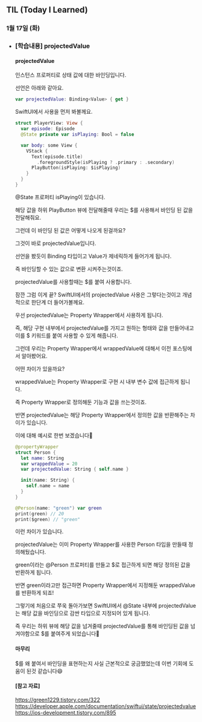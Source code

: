 ## TIL (Today I Learned)

### 1월 17일 (화)    

- ### [학습내용] projectedValue
    #### projectedValue
    인스턴스 프로퍼티로 상태 값에 대한 바인딩입니다.

    선언은 아래와 같아요.
    ```swift
    var projectedValue: Binding<Value> { get }
    ```
    SwiftUI에서 사용을 먼저 봐볼께요.
    ```swift
    struct PlayerView: View {
      var episode: Episode
      @State private var isPlaying: Bool = false

      var body: some View {
        VStack {
          Text(episode.title)
            .foregroundStyle(isPlaying ? .primary : .secondary)
          PlayButton(isPlaying: $isPlaying)
        }
      }
    }
    ```
    @State 프로퍼티 isPlaying이 있습니다.

    해당 값을 하위 PlayButton 뷰에 전달해줄때 우리는 $를 사용해서 바인딩 된 값을 전달해줘요.

    그런데 이 바인딩 된 값은 어떻게 나오게 된걸까요?

    그것이 바로 projectedValue입니다.

    선언을 봤듯이 Binding 타입이고 Value가 제네릭하게 들어가게 됩니다.

    즉 바인딩할 수 있는 값으로 변환 시켜주는것이죠.

    projectedValue를 사용할때는 $를 붙여 사용합니다.



    잠깐 그럼 이게 끝?
    SwiftUI에서의 projectedValue 사용은 그렇다는것이고 개념적으로 한단계 더 들어가볼께요.




    우선 projectedValue는 Property Wrapper에서 사용하게 됩니다.

    즉, 해당 구현 내부에서 projectedValue를 가지고 원하는 형태와 값을 만들어내고 이를 $ 키워드를 붙여 사용할 수 있게 해줍니다.

    그런데 우리는 Property Wrapper에서 wrappedValue에 대해서 이전 포스팅에서 알아봤어요.

    어떤 차이가 있을까요?



    wrappedValue는 Property Wrapper로 구현 시 내부 변수 값에 접근하게 됩니다.

    즉 Property Wrapper로 정의해둔 기능과 값을 쓰는것이죠.

    반면 projectedValue는 해당 Property Wrapper에서 정의한 값을 반환해주는 차이가 있습니다.



    이에 대해 예시로 한번 보겠습니다🙌
    ```swift
    @propertyWrapper
    struct Person {
      let name: String
      var wrappedValue = 20
      var projectedValue: String { self.name }

      init(name: String) {
        self.name = name
      }
    }

    @Person(name: "green") var green
    print(green) // 20
    print($green) // "green"
    ```
    이런 차이가 있습니다.

    projectedValue는 이미 Property Wrapper를 사용한 Person 타입을 만들때 정의해뒀습니다.

    green이라는 @Person 프로퍼티를 만들고 $로 접근하게 되면 해당 정의된 값을 반환하게 됩니다.

    반면 green이라고만 접근하면 Property Wrapper에서 지정해둔 wrappedValue를 반환하게 되죠!



    그렇기에 처음으로 쭈욱 돌아가보면 SwiftUI에서 @State 내부에 projectedValue는 해당 값을 바인딩으로 감싼 타입으로 지정되어 있게 됩니다.

    즉 우리는 하위 뷰에 해당 값을 넘겨줄때 projectedValue를 통해 바인딩된 값을 넘겨야함으로 $를 붙여주게 되었습니다🙌 



    #### 마무리
    $를 왜 붙여서 바인딩을 표현하는지 사실 근본적으로 궁금했었는데 이번 기회에 도움이 된것 같습니다😄



    #### [참고 자료]
    https://green1229.tistory.com/322
    https://developer.apple.com/documentation/swiftui/state/projectedvalue
    https://ios-development.tistory.com/895
